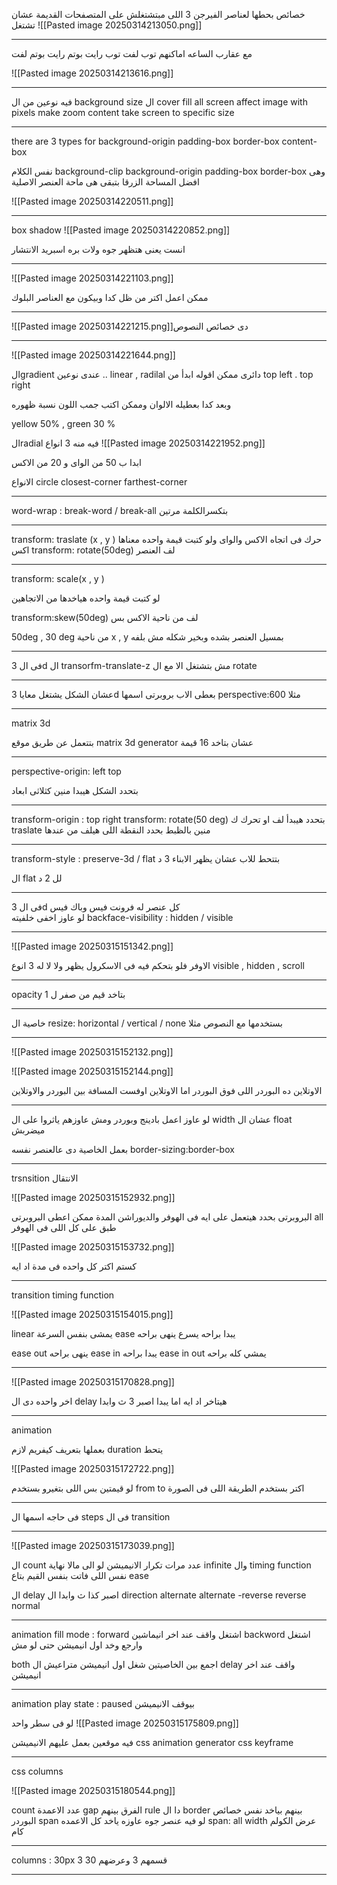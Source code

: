 خصائص بحطها لعناصر الفيرجن 3 اللى مبتشتغلش على المتصفحات القديمة عشان تشتغل 
![[Pasted image 20250314213050.png]]

----
مع عقارب الساعه اماكنهم توب لفت توب رايت بوتم رايت بوتم لفت 

![[Pasted image 20250314213616.png]]

---
فيه نوعين من ال background size ال 
cover fill all screen affect image with pixels make zoom 
content take screen to specific size 

---
there are 3 types for 
background-origin 
padding-box 
border-box
content-box 

نفس الكلام 
background-clip 
background-origin 
padding-box 
border-box
وهى افضل 
المساحة الزرقا بتبقى هى ماحة العنصر الاصلية 

![[Pasted image 20250314220511.png]]

----
box shadow
![[Pasted image 20250314220852.png]]

انست يعنى هتظهر جوه ولات بره 
اسبريد الانتشار 


-----

![[Pasted image 20250314221103.png]]

ممكن اعمل اكتر من ظل كدا وبيكون مع العناصر البلوك 

---
![[Pasted image 20250314221215.png]]دى خصائص النصوص 

---
![[Pasted image 20250314221644.png]]

الgradient 
عندى نوعين .. linear , radilal دائرى 
ممكن اقوله ابدأ من top left . top right 

وبعد كدا بعطيله الالوان وممكن اكتب جمب اللون نسبة ظهوره 

yellow 50% , green 30 % 

الradial فيه منه 3 انواع 
![[Pasted image 20250314221952.png]]

ابدا ب 50 من الواى و 20 من الاكس 

الانواع 
	circle 
	closest-corner 
	farthest-corner
	
----

word-wrap : break-word / break-all بتكسرالكلمة مرتين 

----
transform: traslate (x , y ) حرك فى اتجاه الاكس والواى ولو كتبت قيمة واحده معناها اكس 
transform: rotate(50deg) لف العنصر 

---
transform: scale(x , y )

لو كتبت قيمة واحده هياخدها من الاتجاهين 

transform:skew(50deg) لف من ناحية الاكس بس 

50deg , 30 deg  من ناحية x , y 
 بمسيل العنصر بشده وبخير شكله مش بلفه 

---
فى ال 3d ال transorfm-translate-z مش بتشتغل الا مع ال rotate 

---
عشان الشكل يشتغل معايا 3d بعطى الاب بروبرتى اسمها perspective:600 مثلا 

---
matrix 3d 

بتتعمل عن طريق موقع matrix 3d generator عشان بتاخد 16 قيمة 

---
perspective-origin: left top 

بتحدد الشكل هيبدا منين كثلاثى ابعاد 

---
transform-origin : top right 
transform: rotate(50 deg)
بتحدد هيبدأ لف او تحرك ك traslate منين بالظبط بحدد النقطة اللى هيلف من عندها 


---
transform-style : preserve-3d / flat
بتتحط للاب عشان يظهر الابناء 3 د 

ال flat لل 2 د 

---
فى ال 3d كل عنصر له فرونت فيس وباك فيس  
لو عاوز اخفى خلفيته 
backface-visibility : hidden / visible 

---
![[Pasted image 20250315151342.png]]

الاوفر فلو بتحكم فيه فى الاسكرول يظهر ولا لا له 3 انوع 
visible , hidden , scroll 

----
opacity 
بتاخد قيم من صفر ل 1 

---
خاصية ال resize: horizontal / vertical / none 
بستخدمها مع النصوص مثلا 

---
![[Pasted image 20250315152132.png]]

![[Pasted image 20250315152144.png]]

الاوتلاين ده البوردر اللى فوق البوردر اما الاوتلاين اوفست المسافة بين البوردر والاوتلاين 

---

لو عاوز اعمل بادينج وبوردر ومش عاوزهم ياثروا على ال width عشان ال float ميضربش 
 
 بعمل الخاصية دى عالعنصر نفسه 
 border-sizing:border-box 

---
trsnsition الانتقال 

![[Pasted image 20250315152932.png]]

البروبرتى بحدد هيتعمل على ايه فى الهوفر والديوراشن المدة 
ممكن اعطى البروبرتى all طبق على كل اللى فى الهوفر 

![[Pasted image 20250315153732.png]]

كستم اكتر كل واحده فى مدة اد ايه 

---
transition timing function 

![[Pasted image 20250315154015.png]]

linear يمشى بنفس السرعة 
ease يبدا براحه يسرع ينهى براحه 

ease out ينهى براحه 
ease in يبدا براحه 
ease in out يمشي كله براحه 

----
![[Pasted image 20250315170828.png]]

اخر واحده دى ال delay هيتاخر اد ايه اما يبدا اصبر 3 ث وابدا 

---
animation 

بعملها بتعريف كيفريم 
لازم duration يتحط 

![[Pasted image 20250315172722.png]]

لو قيمتين بس اللى بتغيرو بستخدم from to اكتر بستخدم الطريقة اللى فى الصورة 

---
فى حاجه اسمها ال steps فى ال transition 

---
![[Pasted image 20250315173039.png]]

ال count عدد مرات تكرار الانيميشن 
لو الى مالا نهاية infinite 
 وال timing function نفس اللى فاتت بنفس القيم بتاع ease 
 
 ال delay اصبر كذا ث وابدا 
 ال direction 
 alternate 
 alternate -reverse 
 reverse 
 normal

---
animation fill mode : 
forward اشتغل واقف عند اخر انيماشين 
backword اشتغل وارجع وخد اول انيميشن حتى لو مش 

both اجمع بين الخاصيتين شغل اول انيميشن متراعيش ال delay واقف عند اخر انيميشن 

---
animation play state : paused 
بيوقف الانيميشن 

لو فى سطر واحد 
![[Pasted image 20250315175809.png]]

فيه موقعين بعمل عليهم الانيميشن 
css animation generator 
css keyframe 

----
css columns 

![[Pasted image 20250315180544.png]]

count عدد الاعمدة 
gap الفرق بينهم 
rule دا ال border بينهم بياخد نفس خصائص البوردر
span لو فيه عنصر جوه عاوزه ياخد كل الاعمده 
span: all 
width عرض الكولم كام

---
columns : 30px 3
قسمهم 3 وعرضهم 30 

---
